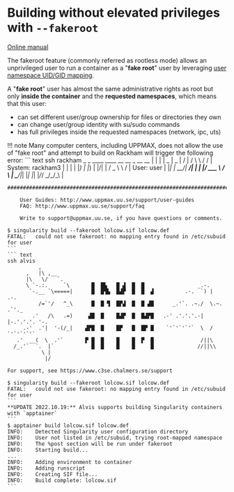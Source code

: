 # Building without elevated privileges with `--fakeroot`

[Online manual](https://sylabs.io/guides/3.8/user-guide/fakeroot.html)

The fakeroot feature (commonly referred as rootless mode) allows an unprivileged user to run a container as a "**fake root**" user by leveraging [user namespace UID/GID mapping](http://man7.org/linux/man-pages/man7/user_namespaces.7.html).

A "**fake root**" user has almost the same administrative rights as root but only **inside the container** and the **requested namespaces**, which means that this user:

- can set different user/group ownership for files or directories they own
- can change user/group identity with su/sudo commands
- has full privileges inside the requested namespaces (network, ipc, uts)

!!! note
    Many computer centers, including UPPMAX, does not allow the use of "fake root" and attempt to build on Rackham will trigger the following error:
    ``` text
    ssh rackham
     _   _ ____  ____  __  __    _    __  __
    | | | |  _ \|  _ \|  \/  |  / \   \ \/ /   | System:    rackham3
    | | | | |_) | |_) | |\/| | / _ \   \  /    | User:      user
    | |_| |  __/|  __/| |  | |/ ___ \  /  \    | 
     \___/|_|   |_|   |_|  |_/_/   \_\/_/\_\   | 

    ###############################################################################

        User Guides: http://www.uppmax.uu.se/support/user-guides
        FAQ: http://www.uppmax.uu.se/support/faq

        Write to support@uppmax.uu.se, if you have questions or comments.

    $ singularity build --fakeroot lolcow.sif lolcow.def 
    FATAL:   could not use fakeroot: no mapping entry found in /etc/subuid for user
    ```
    ``` text
    ssh alvis
              ,
          ,   |\ ,__        
          |\   \/   `.         
          \ `-.:.     `\       █  █▙   █ ▟  █  █                 _.-.
           `-.__ `\=====|      █  █▜▙  █▟▛  █  █  ▟          .-.  `) |  .-. 
              /=`'/   ^_\      █  █ ▜  █▛▟  █  █ ▟█      _.'`. .~./  \.~. .`'._
            .'   /\   .=)     ▟█  █    █▟▛  █  █▟▛█   .-' .'.'.'.-|  |-.'.'.'. '-.
         .-'  .'|  '-(/_|    ▟▛█  █    █▛   █  █▛ █    `'`'`'`'`  \  /  `'`'`'`'`
       .'  __(  \  .'`       ▛ █  █    █    █  ▛  █               /||\
      /_.'`  `.  |`            █  █    █    █     █              //||\\
               \ |            
                |/               

    For support, see https://www.c3se.chalmers.se/support

    $ singularity build --fakeroot lolcow.sif lolcow.def 
    FATAL:   could not use fakeroot: no mapping entry found in /etc/subuid for user
    ```
    **UPDATE 2022.10.19:** Alvis supports building Singularity containers with `apptainer`
    ```
    $ apptainer build lolcow.sif lolcow.def 
    INFO:    Detected Singularity user configuration directory
    INFO:    User not listed in /etc/subuid, trying root-mapped namespace
    INFO:    The %post section will be run under fakeroot
    INFO:    Starting build...
    ...
    INFO:    Adding environment to container
    INFO:    Adding runscript
    INFO:    Creating SIF file...
    INFO:    Build complete: lolcow.sif
    ```
